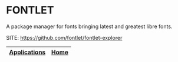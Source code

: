 # FONTLET
 
 A package manager for fonts bringing latest and
 greatest libre fonts.
 
 SITE: https://github.com/fontlet/fontlet-explorer

 | [Applications](https://portable-linux-apps.github.io/apps.html) | [Home](https://portable-linux-apps.github.io)
 | --- | --- |
